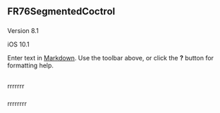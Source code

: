 ## FR76SegmentedCoctrol

###

Version 8.1

iOS 10.1

Enter text in [Markdown](http://daringfireball.net/projects/markdown/). Use the toolbar above, or click the **?** button for formatting help.
##
rrrrrrr
###

rrrrrrrr
